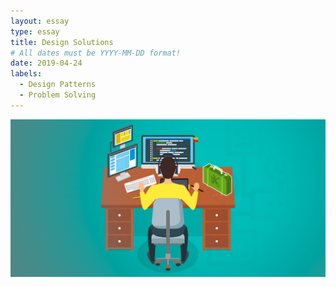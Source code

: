 ```yaml
---
layout: essay
type: essay
title: Design Solutions
# All dates must be YYYY-MM-DD format!
date: 2019-04-24
labels:
  - Design Patterns
  - Problem Solving
---
```


<img class="ui large center fluid image" src="../images/designPattern.png">
